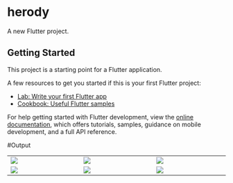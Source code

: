 # herody

A new Flutter project.

## Getting Started

This project is a starting point for a Flutter application.

A few resources to get you started if this is your first Flutter project:

- [Lab: Write your first Flutter app](https://docs.flutter.dev/get-started/codelab)
- [Cookbook: Useful Flutter samples](https://docs.flutter.dev/cookbook)

For help getting started with Flutter development, view the
[online documentation](https://docs.flutter.dev/), which offers tutorials,
samples, guidance on mobile development, and a full API reference.

#Output
<table width="100%">
  <tbody>
    <tr>
      <td width="1%"><img src="https://github.com/HemantaMeher/herody/assets/97389070/3f9a0ae6-0085-4d12-ba02-366b734b39b5"/></td>
      <td width="1%"><img src="https://github.com/HemantaMeher/herody/assets/97389070/0fc994b0-4a45-4923-b2e2-fe2d787e2dbe"/></td>
       <td width="1%"><img src="https://github.com/HemantaMeher/herody/assets/97389070/8f4bd64a-e90c-4674-88e6-fb9dd496089c"/></td>
    </tr>
    <tr>
      <td width="1%"><img src="https://github.com/HemantaMeher/herody/assets/97389070/abb45408-8516-4276-9a14-47933058e816"/></td>
      <td width="1%"><img src="https://github.com/HemantaMeher/herody/assets/97389070/12ad510b-94d8-4f0b-9918-8ef59560a360"/></td>
       <td width="1%"><img src="https://github.com/HemantaMeher/herody/assets/97389070/9bbb016a-84bd-4b09-b7c1-988626b5dfbd"/></td>
    </tr>
  </tbody>
</table>




